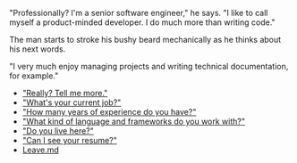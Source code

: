 "Professionally? I'm a senior software engineer," he says. "I like to call myself a product-minded developer. I do much more than writing code."

The man starts to stroke his bushy beard mechanically as he thinks about his next words.

"I very much enjoy managing projects and writing technical documentation, for example."

- ["Really? Tell me more."](project-1.md)
- ["What's your current job?"](work.md)
- ["How many years of experience do you have?"](senior.md)
- ["What kind of language and frameworks do you work with?"](stack.md)
- ["Do you live here?"](where.md)
- ["Can I see your resume?"](resume.md)
- [Leave.md](leave.md)
